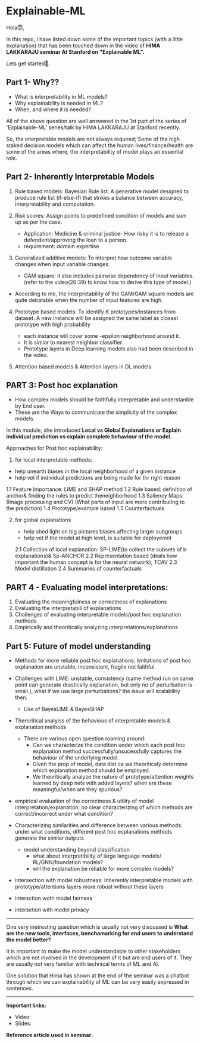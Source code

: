 # Explainable-ML

Hola😇, 

In this repo, i have listed down some of the important topics (with a little explanation) that has been touched down in the video of **HIMA LAKKARAJU seminar At Stanford on "Explainable ML".**

Lets get started🤝. 

## Part 1- Why?? 

* What is interpretability in ML models? 
* Why explainability is needed in ML? 
* When, and where it is needed? 

All of the above question are well answered in the 1st part of the series of 'Explainable-ML' series/talk by HIMA LAKKARAJU at Stanford recently. 

So, the interpretable models are not always required; 
Some of the high staked decision models which can affect the human lives/finance/health are some of the areas where, the interpretability of model plays an essential role. 
 
## Part 2- Inherently Interpretable Models
1. Rule based models: 
     Bayesian Rule list: A generative model designed to produce rule list (if-else-if) that strikes a balance between accuracy, interpretability and computation. 
     
2. Risk scores: Assign points to predefined condition of models and sum up as per the case. 
   * Application: Medicine & criminal justice- How risky it is to release a defendent/approving the loan to a person.  
   * requirement: domain expertise

3. Generalized additive models: To interpret how outcome variable changes when input variable changes. 
   * GAM square: it also includes pairwise dependency of inout variables. (refer to the video(26:39) to know how to derive this type of model.)
   
 * According to me, the interpretability of the GAM/GAM square models are quite debatable when the number of input features are high. 

4. Prototype based models: To identify K prototypes/instances from dataset. A new instance will be assigned the same label as closest prototype with high probability
   * each instance will cover some -epsilon neighborhood around it. 
   * It is simiar to nearest neighbor classifier. 
   * Prototype layers in Deep learning models also had been described in the video. 

5. Attention based models & Attention layers in DL models

## PART 3: Post hoc explanation

  * How complex models should be faithfully interpretable and understanble by End user. 
  * These are the Ways to communicate the simplicity of the complex models. 

In this module, she introduced **Local vs Global Explanations or Explain individual prediction vs explain complete behaviour of the model.**

Approaches for Post hoc explainability:
1. for local interpretable methods: 
  * help unearth biases in the local neighborhood of a given instance
  * help vet if individual predictions are being made for thr right reason
  
  1.1 Feature Importance: LIME and SHAP method
  1.2 Rule based: definition of anchor& finding the rules to predict theneighborhood
  1.3 Saliency Maps: (Image processing and CV) (What parts of input are more contributing to the prediction)
  1.4 Prototype/example based
  1.5 Counterfactuals

2. for global explanations
   * help shed light on big pictures biases affecting larger subgroups
   * help vet if the model at high level, is suitable for deployemnt
   
   2.1 Collection of local explanation: SP-LIME(to collect the subsets of k-explanations)& Sp-ANCHOR
   2.2 Representation based (deals how important the human concept is for the neural network), TCAV
   2.3 Model distillation
   2.4 Summaries of counterfactuals

## PART 4 - Evaluating model interpretations:

1. Evaluating the meaningfulness or correctness of explanations
2. Evaluating the interpretabili of explanations
3. Challenges of evaluating interpretable models/post hoc explanation methods
4. Empirically and theoritically analyzing interpretations/explanations

## Part 5: Future of model understanding

* Methods for more reliable post hoc explanations: limitations of post hoc explanation are unstable, inconsistent, fragile not faithful. 
* Challenges with LIME: unstable, consistency (same method run on same point can generate drastically explanation, but only no of perturbation is small.), what if we use large perturbations?  the issue will scalability then. 
   *  Use of BayesLIME & BayesSHAP
* Theroritical analyiss of the behavious of interpretable models & explanation methods
   * There are various open question roaming around: 
     * Can we characterize the condition under which each post hoc explanation method successfully/unsucessfully captures the behaviour of the underlying model.
     * Given the prop of model, data dist ca we theoriticaly determine which explanation method should be employed. 
     * We theoritically analyze the nature of prototype/attention weights learned by deep nets with added layers? when are these meaningful/when are they spurious?
* empirical evaluation of the correctness & utility of model interpretation/explanation: no clear characterizing of which methods are correct/incorrect under what condition?
   
* Characterizing similarities and difference between various methods: under what conditions, different post hoc ecplanations methods generate the  similar outputs
   * model understanding beyond classification
      * what about interpretibility of large language models/ RL/GNN/foundation models? 
      * will the explanation be reliable for more complex models?

* intersection with model robustness: Inherently interpretable models with prototype/attentions layers more robust without these layers
   
* intersction woth model fairness
* intersetion with model privacy 

_____________________________________________________________________________________________________________________________________________________________________
One very inetresting question which is usually not very discussed is **What are the new tools, interfaces, benchamarking for end users to understand the model better?**

It is important to make the model understandable to other stakeholders which are not involved in the development of it but are end users of it. They are usually not very familiar with technical terms of ML and AI. 

One solution that Hima has shown at the end of the seminar was a chatbot through which we can explainability of ML can be very easily expressed in sentences. 
______________________________________________________________________________________________________________________________________________________________________

**Important links:** 
* Video: 
* Slides: 

**Reference article used in seminar:**



